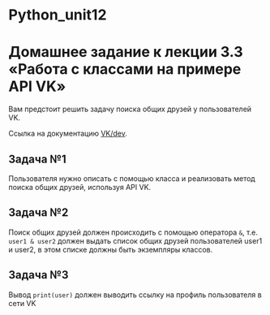 # Python_unit12

# Домашнее задание к лекции 3.3 «Работа с классами на примере API VK»

Вам предстоит решить задачу поиска общих друзей у пользователей VK.

Ссылка на документацию [VK/dev](https://vk.com/dev/manuals).

## Задача №1
Пользователя нужно описать с помощью класса и реализовать метод поиска общих друзей, используя API VK.

## Задача №2
Поиск общих друзей должен происходить с помощью оператора `&`, т.е. `user1 & user2` должен выдать список
общих друзей пользователей user1 и user2, в этом списке должны быть экземпляры классов.

## Задача №3
Вывод `print(user)` должен выводить ссылку на профиль пользователя в сети VK


